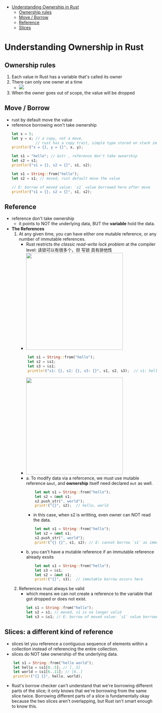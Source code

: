 [](...menustart)

- [Understanding Ownership in Rust](#e2a8efc0b9843be08e5a98bd4643972c)
    - [Ownership rules](#e8d1ae0e7d33cb31e8ff0b54bc904f86)
    - [Move / Borrow](#3260e15ab0b0472a8c60fe10dc282a51)
    - [Reference](#63d5049791d9d79d86e9a108b0a999ca)
    - [Slices](#ebb25066940285a0271542b54f76e9e1)

[](...menuend)


<h2 id="e2a8efc0b9843be08e5a98bd4643972c"></h2>

# Understanding Ownership in Rust

<h2 id="e8d1ae0e7d33cb31e8ff0b54bc904f86"></h2>

## Ownership rules

1. Each value in Rust has a variable that's called its owner
2. There can only one owner at a time
    - ![](../imgs/rust_ownership.png)
3. When the owner goes out of scope, the value will be dropped


<h2 id="3260e15ab0b0472a8c60fe10dc282a51"></h2>

## Move / Borrow

- rust by default move the value
- reference borrowing won't take ownership
    ```rust
    let x = 5;
    let y = x; // a copy, not a move,
               // rust has a copy trait, simple type stored on stack implement this trait
    println!("x = {}, y = {}", x, y);

    let s1 = "hello"; // &str , reference don't take ownership
    let s2 = s1;
    println!("s1 = {}, s2 = {}", s1, s2);

    let s1 = String::from("hello");
    let s2 = s1; // moved, rust default move the value

    // E: borrow of moved value: `s1` value borrowed here after move 
    println!("s1 = {}, s2 = {}", s1, s2); 
    ```

<h2 id="63d5049791d9d79d86e9a108b0a999ca"></h2>

## Reference

- reference don't take ownership
    - it points to NOT the underlying data, BUT the **variable** hold the data.
- **The References**
    1. At any given time, you can have either one mutable reference, or any number of immutable references.
        - Rust restricts *the classic read-write lock problem* at the compiler level:  读锁可以有很多个，但 写锁 具有排他性
        - <img src="../imgs/rust_ownership3.0.webp" width=320 />
        ```rust
            let s1 = String::from("hello");
            let s2 = &s1;
            let s3 = &s1;
            println!("s1: {}, s2: {}, s3: {}", s1, s2, s3);  // s1: hello, s2: hello, s3: hello
        ```
        - <img src="../imgs/rust_ownership3.webp" width=320 />
        - a. To modify data via a refercence, we must use mutable reference `&mut`, and **ownership** itself need declared `mut` as well.
            ```rust
                let mut s1 = String::from("hello");
                let s2 = &mut s1;
                s2.push_str(", world"); 
                print!("{}", s2);  // hello, world
            ```
            - in this case, when s2 is writting, even owner can NOT read the data.
            ```rust
                let mut s1 = String::from("hello");
                let s2 = &mut s1;
                s2.push_str(", world");
                print!("{} {}", s1, s2); // E: cannot borrow `s1` as immutable because...
            ```
        - b. you can't have a mutable reference if an immutable reference already exsits
            ```rust
                let mut s1 = String::from("hello");
                let s3 = &s1;
                let s2 = &mut s1;
                print!("{}", s3);  // immutable borrow occurs here
            ```
    2. References must always be valid
        - which means we can not create a reference to the variable that got dropped or does not exist.
            ```rust
            let s1 = String::from("hello");
            let s2 = s1; // moved, s1 is no longer valid
            let s3 = &s1; // E: borrow of moved value: `s1` value borrowed here after move
            ```

<h2 id="ebb25066940285a0271542b54f76e9e1"></h2>

## Slices: a different kind of reference

- slices let you reference a contiguous sequence of elements within a collection instead of referencing the entire collection.
- slices do NOT take ownership of the underlying data.

```rust
    let s1 = String::from("hello world");
    let hello = &s1[0..5]; // [..5]
    let world = &s1[6..11]; // [6..]
    println!("{} {}", hello, world);
```

- Rust's borrow checker can't understand that we're borrowing different parts of the slice; it only knows that we're borrowing from the same slice twice. Borrowing different parts of a slice is fundamentally okay because the two slices aren't overlapping, but Rust isn't smart enough to know this.

